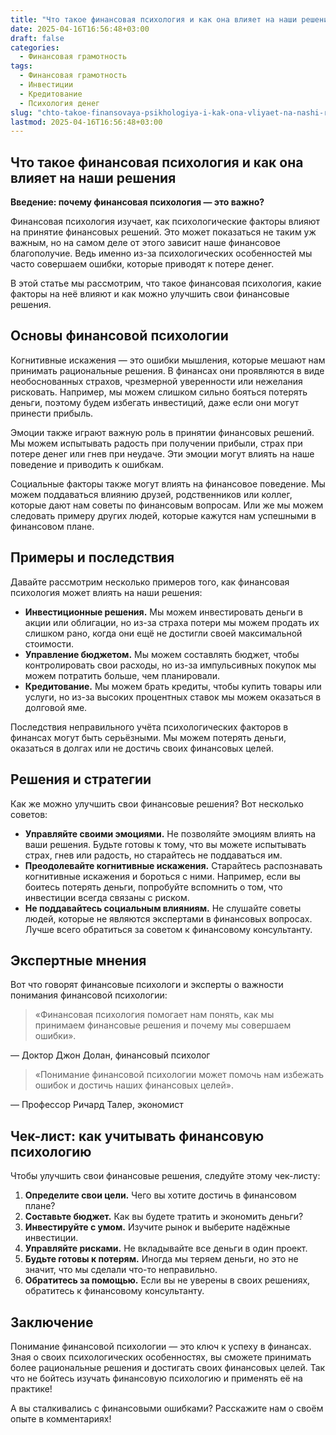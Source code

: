 ```yaml
---
title: "Что такое финансовая психология и как она влияет на наши решения"
date: 2025-04-16T16:56:48+03:00
draft: false
categories:
  - Финансовая грамотность
tags:
  - Финансовая грамотность
  - Инвестиции
  - Кредитование
  - Психология денег
slug: "chto-takoe-finansovaya-psikhologiya-i-kak-ona-vliyaet-na-nashi-resheniya"
lastmod: 2025-04-16T16:56:48+03:00
---
```


## Что такое финансовая психология и как она влияет на наши решения ##

**Введение: почему финансовая психология — это важно?**

Финансовая психология изучает, как психологические факторы влияют на принятие финансовых решений. Это может показаться не таким уж важным, но на самом деле от этого зависит наше финансовое благополучие. Ведь именно из-за психологических особенностей мы часто совершаем ошибки, которые приводят к потере денег.

В этой статье мы рассмотрим, что такое финансовая психология, какие факторы на неё влияют и как можно улучшить свои финансовые решения.

## Основы финансовой психологии

Когнитивные искажения — это ошибки мышления, которые мешают нам принимать рациональные решения. В финансах они проявляются в виде необоснованных страхов, чрезмерной уверенности или нежелания рисковать. Например, мы можем слишком сильно бояться потерять деньги, поэтому будем избегать инвестиций, даже если они могут принести прибыль.

Эмоции также играют важную роль в принятии финансовых решений. Мы можем испытывать радость при получении прибыли, страх при потере денег или гнев при неудаче. Эти эмоции могут влиять на наше поведение и приводить к ошибкам.

Социальные факторы также могут влиять на финансовое поведение. Мы можем поддаваться влиянию друзей, родственников или коллег, которые дают нам советы по финансовым вопросам. Или же мы можем следовать примеру других людей, которые кажутся нам успешными в финансовом плане.

## Примеры и последствия

Давайте рассмотрим несколько примеров того, как финансовая психология может влиять на наши решения:

* **Инвестиционные решения.** Мы можем инвестировать деньги в акции или облигации, но из-за страха потери мы можем продать их слишком рано, когда они ещё не достигли своей максимальной стоимости.
* **Управление бюджетом.** Мы можем составлять бюджет, чтобы контролировать свои расходы, но из-за импульсивных покупок мы можем потратить больше, чем планировали.
* **Кредитование.** Мы можем брать кредиты, чтобы купить товары или услуги, но из-за высоких процентных ставок мы можем оказаться в долговой яме.

Последствия неправильного учёта психологических факторов в финансах могут быть серьёзными. Мы можем потерять деньги, оказаться в долгах или не достичь своих финансовых целей.

## Решения и стратегии

Как же можно улучшить свои финансовые решения? Вот несколько советов:

* **Управляйте своими эмоциями.** Не позволяйте эмоциям влиять на ваши решения. Будьте готовы к тому, что вы можете испытывать страх, гнев или радость, но старайтесь не поддаваться им.
* **Преодолевайте когнитивные искажения.** Старайтесь распознавать когнитивные искажения и бороться с ними. Например, если вы боитесь потерять деньги, попробуйте вспомнить о том, что инвестиции всегда связаны с риском.
* **Не поддавайтесь социальным влияниям.** Не слушайте советы людей, которые не являются экспертами в финансовых вопросах. Лучше всего обратиться за советом к финансовому консультанту.

## Экспертные мнения

Вот что говорят финансовые психологи и эксперты о важности понимания финансовой психологии:

> «Финансовая психология помогает нам понять, как мы принимаем финансовые решения и почему мы совершаем ошибки».

— Доктор Джон Долан, финансовый психолог

> «Понимание финансовой психологии может помочь нам избежать ошибок и достичь наших финансовых целей».

— Профессор Ричард Талер, экономист

## Чек-лист: как учитывать финансовую психологию

Чтобы улучшить свои финансовые решения, следуйте этому чек-листу:

1. **Определите свои цели.** Чего вы хотите достичь в финансовом плане?
2. **Составьте бюджет.** Как вы будете тратить и экономить деньги?
3. **Инвестируйте с умом.** Изучите рынок и выберите надёжные инвестиции.
4. **Управляйте рисками.** Не вкладывайте все деньги в один проект.
5. **Будьте готовы к потерям.** Иногда мы теряем деньги, но это не значит, что мы сделали что-то неправильно.
6. **Обратитесь за помощью.** Если вы не уверены в своих решениях, обратитесь к финансовому консультанту.

## Заключение

Понимание финансовой психологии — это ключ к успеху в финансах. Зная о своих психологических особенностях, вы сможете принимать более рациональные решения и достигать своих финансовых целей. Так что не бойтесь изучать финансовую психологию и применять её на практике!

А вы сталкивались с финансовыми ошибками? Расскажите нам о своём опыте в комментариях!
